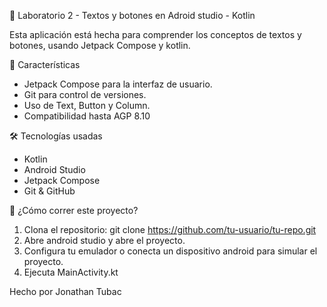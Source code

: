📱 Laboratorio 2 - Textos y botones en Adroid studio - Kotlin

Esta aplicación está hecha para comprender los conceptos de textos y botones, usando Jetpack Compose y kotlin.

🚀 Características

- Jetpack Compose para la interfaz de usuario.
- Git para control de versiones.
- Uso de Text, Button y Column.
- Compatibilidad hasta AGP 8.10

🛠️ Tecnologías usadas

- Kotlin
- Android Studio
- Jetpack Compose
- Git & GitHub

🧪 ¿Cómo correr este proyecto?

1. Clona el repositorio: git clone https://github.com/tu-usuario/tu-repo.git
2. Abre android studio y abre el proyecto.
3. Configura tu emulador o conecta un dispositivo android para simular el proyecto.
4. Ejecuta MainActivity.kt


Hecho por Jonathan Tubac
